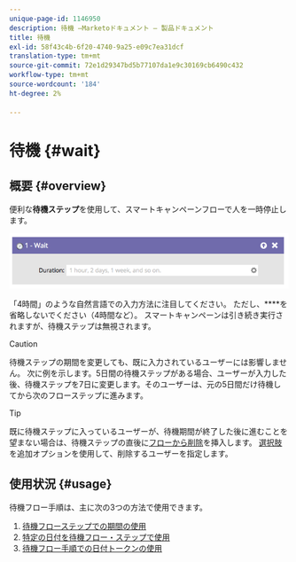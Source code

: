 ```yaml
---
unique-page-id: 1146950
description: 待機 —Marketoドキュメント — 製品ドキュメント
title: 待機
exl-id: 58f43c4b-6f20-4740-9a25-e09c7ea31dcf
translation-type: tm+mt
source-git-commit: 72e1d29347bd5b77107da1e9c30169cb6490c432
workflow-type: tm+mt
source-wordcount: '184'
ht-degree: 2%

---
```


# 待機 {#wait}

## 概要 {#overview}

便利な&#x200B;**待機ステップ**&#x200B;を使用して、スマートキャンペーンフローで人を一時停止します。

![](assets/wait-overview.png)

「4時間」のような自然言語での入力方法に注目してください。 ただし、****&#x200B;を省略しないでください（4時間など）。 スマートキャンペーンは引き続き実行されますが、待機ステップは無視されます。

>[!CAUTION]
>
>待機ステップの期間を変更しても、既に入力されているユーザーには影響しません。 次に例を示します。5日間の待機ステップがある場合、ユーザーが入力した後、待機ステップを7日に変更します。そのユーザーは、元の5日間だけ待機してから次のフローステップに進みます。

>[!TIP]
>
>既に待機ステップに入っているユーザーが、待機期間が終了した後に進むことを望まない場合は、待機ステップの直後に[フローから削除](/help/marketo/product-docs/core-marketo-concepts/smart-campaigns/flow-actions/remove-from-flow.md)を挿入します。 [選択肢](/help/marketo/product-docs/core-marketo-concepts/smart-campaigns/flow-actions/use-add-choice-in-a-flow-step.md)を追加オプションを使用して、削除するユーザーを指定します。

## 使用状況 {#usage}

待機フロー手順は、主に次の3つの方法で使用できます。

1. [待機フローステップでの期間の使用](/help/marketo/product-docs/core-marketo-concepts/smart-campaigns/flow-actions/wait/use-a-duration-in-a-wait-flow-step.md)
1. [特定の日付を待機フロー・ステップで使用](/help/marketo/product-docs/core-marketo-concepts/smart-campaigns/flow-actions/wait/use-a-specific-date-in-a-wait-flow-step.md)
1. [待機フロー手順での日付トークンの使用](/help/marketo/product-docs/core-marketo-concepts/smart-campaigns/flow-actions/wait/use-a-date-token-in-a-wait-flow-step.md)
